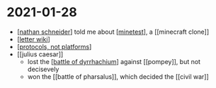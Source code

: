 # 2021-01-28

- [[nathan schneider]] told me about [[minetest]], a [[minecraft clone]]
- [[letter wiki]]
- [[protocols, not platforms]]
- [[julius caesar]]
  - lost the [[battle of dyrrhachium]] against [[pompey]], but not decisevely
  - won the [[battle of pharsalus]], which decided the [[civil war]]

[//begin]: # "Autogenerated link references for markdown compatibility"
[nathan schneider]: ../nathan-schneider "Nathan Schneider"
[minetest]: ../minetest "Minetest"
[letter wiki]: ../letter-wiki "Letter.wiki"
[protocols, not platforms]: ../protocols-not-platforms "Protocols, Not Platforms"
[battle of dyrrhachium]: ../battle-of-dyrrhachium "Battle of Dyrrhachium"
[//end]: # "Autogenerated link references"